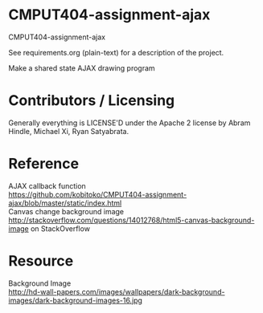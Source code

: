 CMPUT404-assignment-ajax
==============================

CMPUT404-assignment-ajax

See requirements.org (plain-text) for a description of the project.

Make a shared state AJAX drawing program

Contributors / Licensing
========================

Generally everything is LICENSE'D under the Apache 2 license by Abram Hindle, Michael Xi, Ryan Satyabrata.


Reference
=========
AJAX callback function  
https://github.com/kobitoko/CMPUT404-assignment-ajax/blob/master/static/index.html  
Canvas change background image  
http://stackoverflow.com/questions/14012768/html5-canvas-background-image on StackOverflow

Resource
========
Background Image  
http://hd-wall-papers.com/images/wallpapers/dark-background-images/dark-background-images-16.jpg